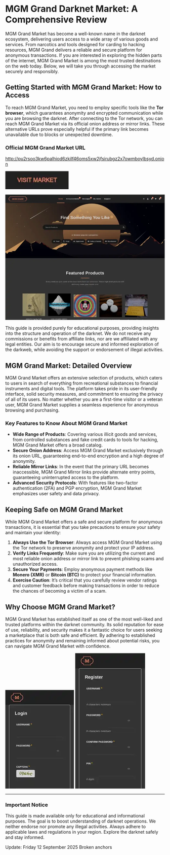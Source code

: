 # MGM Grand Darknet Market: A Comprehensive Review

MGM Grand Market has become a well-known name in the darknet ecosystem, delivering users access to a wide array of various goods and services. From narcotics and tools designed for carding to hacking resources, MGM Grand delivers a reliable and secure platform for anonymous transactions. If you are interested in exploring the hidden parts of the internet, MGM Grand Market is among the most trusted destinations on the web today. Below, we will take you through accessing the market securely and responsibly.

## Getting Started with MGM Grand Market: How to Access

To reach MGM Grand Market, you need to employ specific tools like the **Tor browser**, which guarantees anonymity and encrypted communication while you are browsing the darknet. After connecting to the Tor network, you can reach MGM Grand Market via its official onion address or mirror links. These alternative URLs prove especially helpful if the primary link becomes unavailable due to blocks or unexpected downtime.

### Official MGM Grand Market URL

http://pu2rsoo3kw6palhiod6zkilf46oms5xw2jfsirubgz2x7owmboylbsyd.onion

[<img src="/img/interface.webp" width="200">](http://pu2rsoo3kw6palhiod6zkilf46oms5xw2jfsirubgz2x7owmboylbsyd.onion)

<a href="http://pu2rsoo3kw6palhiod6zkilf46oms5xw2jfsirubgz2x7owmboylbsyd.onion"><img src="/img/flow.webp" alt="MGM - Grand Market Preview" style="max-width: 100%;"></a>

This guide is provided purely for educational purposes, providing insights into the structure and operation of the darknet. We do not receive any commissions or benefits from affiliate links, nor are we affiliated with any legal entities. Our aim is to encourage secure and informed exploration of the darkweb, while avoiding the support or endorsement of illegal activities.

## MGM Grand Market: Detailed Overview

MGM Grand Market offers an extensive selection of products, which caters to users in search of everything from recreational substances to financial instruments and digital tools. The platform takes pride in its user-friendly interface, solid security measures, and commitment to ensuring the privacy of all of its users. No matter whether you are a first-time visitor or a veteran user, MGM Grand Market supplies a seamless experience for anonymous browsing and purchasing.

### Key Features to Know About MGM Grand Market

-   **Wide Range of Products**: Covering various illicit goods and services, from controlled substances and fake credit cards to tools for hacking, MGM Grand Market offers a broad catalog.
-   **Secure Onion Address**: Access MGM Grand Market exclusively through its onion URL, guaranteeing end-to-end encryption and a high degree of anonymity.
-   **Reliable Mirror Links**: In the event that the primary URL becomes inaccessible, MGM Grand Mirror links provide alternate entry points, guaranteeing uninterrupted access to the platform.
-   **Advanced Security Protocols**: With features like two-factor authentication (2FA) and PGP encryption, MGM Grand Market emphasizes user safety and data privacy.

## Keeping Safe on MGM Grand Market

While MGM Grand Market offers a safe and secure platform for anonymous transactions, it is essential that you take precautions to ensure your safety and maintain your identity:

1.  **Always Use the Tor Browser**: Always access MGM Grand Market using the Tor network to preserve anonymity and protect your IP address.
2.  **Verify Links Frequently**: Make sure you are utilizing the current and most reliable onion address or mirror link to prevent phishing scams and unauthorized access.
3.  **Secure Your Payments**: Employ anonymous payment methods like **Monero (XMR)** or **Bitcoin (BTC)** to protect your financial information.
4.  **Exercise Caution**: It’s critical that you carefully review vendor ratings and customer feedback before making transactions in order to reduce the chances of becoming a victim of a scam.

## Why Choose MGM Grand Market?

MGM Grand Market has established itself as one of the most well-liked and trusted platforms within the darknet community. Its solid reputation for ease of use, reliability, and security makes it a fantastic choice for users seeking a marketplace that is both safe and efficient. By adhering to established practices for anonymity and remaining informed about potential risks, you can navigate MGM Grand Market with confidence.

<a href="http://pu2rsoo3kw6palhiod6zkilf46oms5xw2jfsirubgz2x7owmboylbsyd.onion"><img src="/img/config.webp" alt="MGM - Grand Market Login" style="max-width: 100%;"></a>
<a href="http://pu2rsoo3kw6palhiod6zkilf46oms5xw2jfsirubgz2x7owmboylbsyd.onion"><img src="/img/close.webp" alt="MGM - Grand Market Register" style="max-width: 100%;"></a>

---

### Important Notice

This guide is made available only for educational and informational purposes. The goal is to boost understanding of darknet operations. We neither endorse nor promote any illegal activities. Always adhere to applicable laws and regulations in your region. Explore the darknet safely and stay informed.











Update:  Friday 12 September 2025 Broken anchors